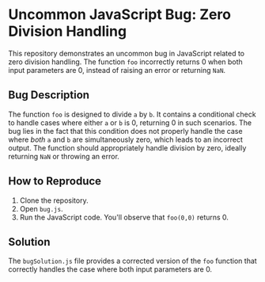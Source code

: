 # Uncommon JavaScript Bug: Zero Division Handling

This repository demonstrates an uncommon bug in JavaScript related to zero division handling. The function `foo` incorrectly returns 0 when both input parameters are 0, instead of raising an error or returning `NaN`. 

## Bug Description

The function `foo` is designed to divide `a` by `b`. It contains a conditional check to handle cases where either `a` or `b` is 0, returning 0 in such scenarios.  The bug lies in the fact that this condition does not properly handle the case where *both* `a` and `b` are simultaneously zero, which leads to an incorrect output.  The function should appropriately handle division by zero, ideally returning `NaN` or throwing an error.

## How to Reproduce

1. Clone the repository.
2. Open `bug.js`.
3. Run the JavaScript code.  You'll observe that `foo(0,0)` returns 0.

## Solution

The `bugSolution.js` file provides a corrected version of the `foo` function that correctly handles the case where both input parameters are 0.
